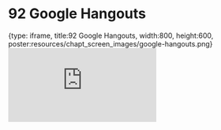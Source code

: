# 92 Google Hangouts
 
{type: iframe, title:92 Google Hangouts, width:800, height:600, poster:resources/chapt_screen_images/google-hangouts.png}
![](https://datatrail-jhu.github.io/DataTrail/no_toc/google-hangouts.html)
 

 
